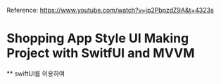 Reference: https://www.youtube.com/watch?v=jp2PbpzdZ9A&t=4323s

# Shopping App Style UI Making Project with SwitfUI and MVVM 

** swiftUI를 이용하여 


